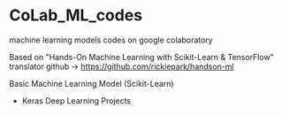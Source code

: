 # CoLab_ML_codes
machine learning models codes on google colaboratory

Based on "Hands-On Machine Learning with Scikit-Learn & TensorFlow"
translator github -> https://github.com/rickiepark/handson-ml


Basic Machine Learning Model (Scikit-Learn)

+ Keras Deep Learning Projects 
